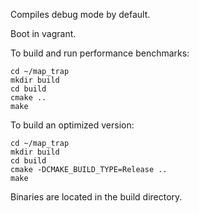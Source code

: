 Compiles debug mode by default.

Boot in vagrant.

To build and run performance benchmarks:

```
cd ~/map_trap
mkdir build
cd build
cmake ..
make
```

To build an optimized version:
```
cd ~/map_trap
mkdir build
cd build
cmake -DCMAKE_BUILD_TYPE=Release ..
make
```

Binaries are located in the build directory.
